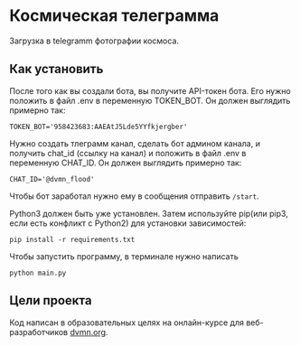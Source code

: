 # Космическая телеграмма
Загрузка в telegramm фотографии космоса.

## Как установить
После того как вы создали бота, вы получите API-токен бота. Его нужно положить в файл .env в переменную TOKEN_BOT. Он должен выглядить примерно так: 
```
TOKEN_BOT='958423683:AAEAtJ5Lde5YYfkjergber' 
```

Нужно создать тлеграмм канал, сделать бот админом канала, и получить chat_id (ссылку на канал) и положить в файл .env в переменную CHAT_ID. Он должен выглядить примерно так:
```
CHAT_ID='@dvmn_flood'
```
Чтобы бот заработал нужно ему в сообщения отправить ```/start```.

Python3 должен быть уже установлен. Затем используйте pip(или pip3, если есть конфликт с Python2) для установки зависимостей:
```
pip install -r requirements.txt
```

Чтобы запустить программу, в терминале нужно написать 
```
python main.py
``` 

## Цели проекта
Код написан в образовательных целях на онлайн-курсе для веб-разработчиков [dvmn.org](https://dvmn.org).